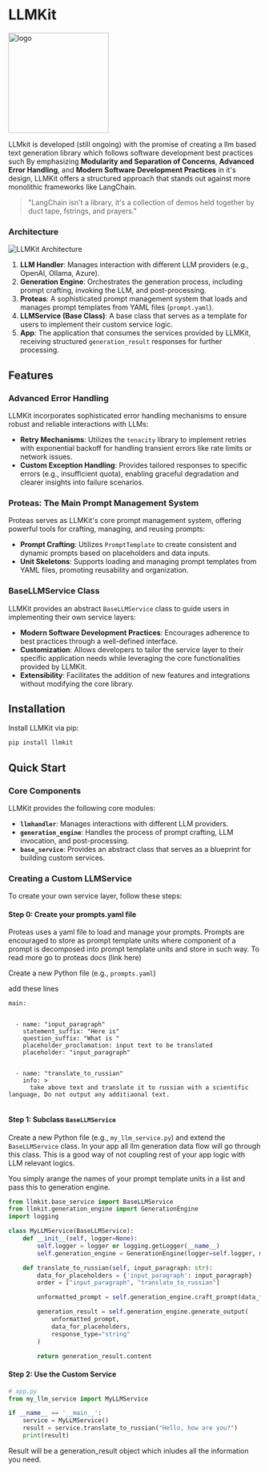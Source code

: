 # LLMKit

<img src="https://raw.githubusercontent.com/karaposu/llmkit/refs/heads/main/assets/logo_cropped.png" alt="logo" width="200"/>


LLMkit is developed (still ongoing) with the promise of creating a llm based text generation library which follows software development
best practices such 
By emphasizing **Modularity and Separation of Concerns**, **Advanced Error Handling**, and **Modern Software Development Practices** in it's design, 
LLMKit offers a structured approach that stands out against more monolithic frameworks like LangChain.

> "LangChain isn't a library, it's a collection of demos held together by duct tape, fstrings, and prayers."


### Architecture

![LLMKit Architecture](https://raw.githubusercontent.com/karaposu/llmkit/refs/heads/main/assets/llmkit_architecture.png)  <!-- Replace with your image link if hosting it publicly or in the README repository. -->

1. **LLM Handler**: Manages interaction with different LLM providers (e.g., OpenAI, Ollama, Azure).
2. **Generation Engine**: Orchestrates the generation process, including prompt crafting, invoking the LLM, and post-processing.
3. **Proteas**: A sophisticated prompt management system that loads and manages prompt templates from YAML files (`prompt.yaml`).
4. **LLMService (Base Class)**: A base class that serves as a template for users to implement their custom service logic.  
5. **App**: The application that consumes the services provided by LLMKit, receiving structured `generation_result` responses for further processing.

## Features

### Advanced Error Handling

LLMKit incorporates sophisticated error handling mechanisms to ensure robust and reliable interactions with LLMs:

- **Retry Mechanisms**: Utilizes the `tenacity` library to implement retries with exponential backoff for handling transient errors like rate limits or network issues.
- **Custom Exception Handling**: Provides tailored responses to specific errors (e.g., insufficient quota), enabling graceful degradation and clearer insights into failure scenarios.

### Proteas: The Main Prompt Management System

Proteas serves as LLMKit's core prompt management system, offering powerful tools for crafting, managing, and reusing prompts:

- **Prompt Crafting**: Utilizes `PromptTemplate` to create consistent and dynamic prompts based on placeholders and data inputs.
- **Unit Skeletons**: Supports loading and managing prompt templates from YAML files, promoting reusability and organization.

### BaseLLMService Class

LLMKit provides an abstract `BaseLLMService` class to guide users in implementing their own service layers:

- **Modern Software Development Practices**: Encourages adherence to best practices through a well-defined interface.
- **Customization**: Allows developers to tailor the service layer to their specific application needs while leveraging the core functionalities provided by LLMKit.
- **Extensibility**: Facilitates the addition of new features and integrations without modifying the core library.

## Installation

Install LLMKit via pip:

```bash
pip install llmkit
```

## Quick Start

### Core Components

LLMKit provides the following core modules:

- **`llmhandler`**: Manages interactions with different LLM providers.
- **`generation_engine`**: Handles the process of prompt crafting, LLM invocation, and post-processing.
- **`base_service`**: Provides an abstract class that serves as a blueprint for building custom services.

### Creating a Custom LLMService

To create your own service layer, follow these steps:

#### Step 0: Create your prompts.yaml file
Proteas uses a yaml file to load and manage your prompts. Prompts are encouraged to store as prompt template units 
where component of a prompt is decomposed into prompt template units and store in such way. To read more go to proteas docs
(link here)

Create a new Python file (e.g., `prompts.yaml`) 

add these lines 

```commandline
main:


  - name: "input_paragraph"
    statement_suffix: "Here is"
    question_suffix: "What is "
    placeholder_proclamation: input text to be translated
    placeholder: "input_paragraph"


  - name: "translate_to_russian"
    info: > 
      take above text and translate it to russian with a scientific language, Do not output any additiaonal text.
   
```

#### Step 1: Subclass `BaseLLMService`

Create a new Python file (e.g., `my_llm_service.py`) and extend the `BaseLLMService` class.
In your app all llm generation data flow will go through this class.  This is a good way of not coupling rest of your
app logic with LLM relevant logics. 

You simply arange the names of your prompt template units in a list and pass this to generation engine.  

```python
from llmkit.base_service import BaseLLMService
from llmkit.generation_engine import GenerationEngine
import logging

class MyLLMService(BaseLLMService):
    def __init__(self, logger=None):
        self.logger = logger or logging.getLogger(__name__)
        self.generation_engine = GenerationEngine(logger=self.logger, model_name="gpt-4o-mini")

    def translate_to_russian(self, input_paragraph: str):
        data_for_placeholders = {'input_paragraph': input_paragraph}
        order = ["input_paragraph", "translate_to_russian"]

        unformatted_prompt = self.generation_engine.craft_prompt(data_for_placeholders, order)

        generation_result = self.generation_engine.generate_output(
            unformatted_prompt, 
            data_for_placeholders,
            response_type="string"
        )

        return generation_result.content
```

#### Step 2: Use the Custom Service

```python
# app.py
from my_llm_service import MyLLMService

if __name__ == '__main__':
    service = MyLLMService()
    result = service.translate_to_russian("Hello, how are you?")
    print(result)
```

Result will be a generation_result object which inludes all the information you need. 




